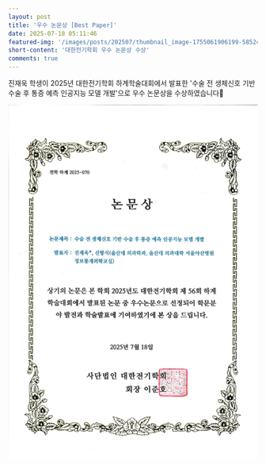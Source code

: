```yaml
---
layout: post
title: '우수 논문상 [Best Paper]'
date: 2025-07-18 05:11:46
featured-img: '/images/posts/202507/thumbnail_image-1755061906199-585248788.png'
short-content: '대한전기학회 우수 논문상 수상'
comments: true
---
```


진재욱 학생이 2025년 대한전기학회 하계학술대회에서 발표한 '수술 전 생체신호 기반 수술 후 통증 예측 인공지능 모델 개발'으로 우수 논문상을 수상하였습니다🎊


![](/images/posts/202507/90cd4f34-ff20-4398-b8d3-55eaeb854046.png)

